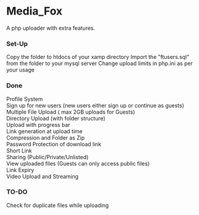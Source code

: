 # Media_Fox
A php uploader with extra features.

### Set-Up
Copy the folder to htdocs of your xamp directory
Import the "ftusers.sql" from the folder to your mysql server
Change upload limits in php.ini as per your usage 

### Done
Profile System  
Sign up for new users (new users either sign up or continue as guests)  
Multiple File Upload ( max 2GB uploads for Guests)  
Directory Upload (with folder structure)  
Upload with progress bar  
Link generation at upload time  
Compression and Folder as Zip  
Password Protection of download link  
Short Link  
Sharing (Public/Private/Unlisted)    
View uploaded files (Guests can only access public files)  
Link Expiry  
Video Upload and Streaming  

### TO-DO
Check for duplicate files while uploading  
